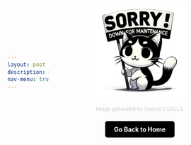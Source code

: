 ```yaml
---
layout: post 
description: Down for Maintenance
nav-menu: true
---
```


<!DOCTYPE html>
<html lang="en">
<head>
    <meta charset="UTF-8">
    <meta name="viewport" content="width=device-width, initial-scale=1.0">
    <title>Maintenance Page</title>
    <style>
        body, html {
            height: 100%;
            margin: 0;
            padding: 0;
            display: flex;
            justify-content: center;
            align-items: center;
        }
        .content-container {
            display: flex;
            flex-direction: column;
            align-items: center;
        }
        img.maintenance-image {
            width: 50%; /* You can adjust the width as needed */
            height: auto;
        }
        .citation {
            margin-top: 20px;
            font-size: 0.8em;
            color: #CCC; /* Light color for contrast */
            text-align: center;
        }
        .home-button {
            margin-top: 20px;
            padding: 10px 20px;
            font-size: 1em;
            font-weight: bold; /* Make the button text bold */
            color: #FFFFFF; /* Text color */
            background-color: #000000; /* Button color - black */
            border: none;
            border-radius: 5px;
            cursor: pointer;
            text-decoration: none; /* Removes underline from anchor tag */
            transition: color 0.3s ease; /* Smooth transition for hover effect */
        }
        .home-button:hover {
            color: #7DF9FF; /* Electric blue text color on hover */
        }
    </style>
</head>
<body>
    <div class="content-container">
        <img src="images/DFM.png" alt="Down for Maintenance" class="maintenance-image">
        <div class="citation">
            Image generated by OpenAI's DALL·E
        </div>
        <a href="https://kesondrakey.github.io//" class="home-button">Go Back to Home</a>
    </div>
</body>
</html>
